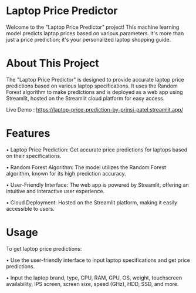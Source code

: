 # Laptop Price Predictor
Welcome to the "Laptop Price Predictor" project! This machine learning model predicts laptop prices based on various parameters. It's more than just a price prediction; it's your personalized laptop shopping guide.

# About This Project

The "Laptop Price Predictor" is designed to provide accurate laptop price predictions based on various laptop specifications. It uses the Random Forest algorithm to make predictions and is deployed as a web app using Streamlit, hosted on the Streamlit cloud platform for easy access.

Live Demo :   https://laptop-price-prediction-by-prinsi-patel.streamlit.app/

# Features

• Laptop Price Prediction: Get accurate price predictions for laptops based on their specifications.

• Random Forest Algorithm: The model utilizes the Random Forest algorithm, known for its high prediction accuracy.

• User-Friendly Interface: The web app is powered by Streamlit, offering an intuitive and interactive user experience.

• Cloud Deployment: Hosted on the Streamlit platform, making it easily accessible to users.

# Usage
To get laptop price predictions:

• Use the user-friendly interface to input laptop specifications and get price predictions.

• Input the laptop brand, type, CPU, RAM, GPU, OS, weight, touchscreen availability, IPS screen, screen size, speed (GHz), HDD, SSD, and more.
